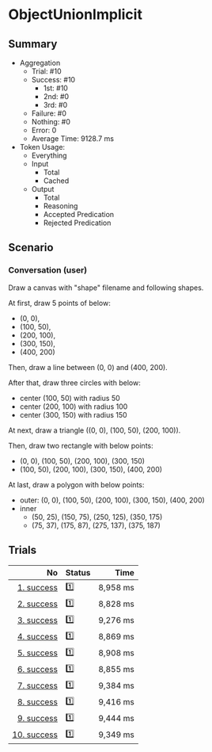 # ObjectUnionImplicit
## Summary
  - Aggregation
    - Trial: #10
    - Success: #10
      - 1st: #10
      - 2nd: #0
      - 3rd: #0
    - Failure: #0
    - Nothing: #0
    - Error: 0
    - Average Time: 9128.7 ms
  - Token Usage:
    - Everything
    - Input
      - Total
      - Cached
    - Output
      - Total
      - Reasoning
      - Accepted Predication
      - Rejected Predication

## Scenario
### Conversation (user)
Draw a canvas with "shape" filename and following shapes.

At first, draw 5 points of below:

  - (0, 0),
  - (100, 50),
  - (200, 100),
  - (300, 150),
  - (400, 200)

Then, draw a line between (0, 0) and (400, 200).

After that, draw three circles with below:

  - center (100, 50) with radius 50
  - center (200, 100) with radius 100
  - center (300, 150) with radius 150

At next, draw a triangle ((0, 0), (100, 50), (200, 100)).

Then, draw two rectangle with below points:

  - (0, 0), (100, 50), (200, 100), (300, 150)
  - (100, 50), (200, 100), (300, 150), (400, 200)

At last, draw a polygon with below points:

  - outer: (0, 0), (100, 50), (200, 100), (300, 150), (400, 200)
  - inner
    - (50, 25), (150, 75), (250, 125), (350, 175)
    - (75, 37), (175, 87), (275, 137), (375, 187)

## Trials
No | Status | Time
---:|:-------|------:
[1. success](./trials/1.success.json) | 1️⃣ | 8,958 ms
[2. success](./trials/2.success.json) | 1️⃣ | 8,828 ms
[3. success](./trials/3.success.json) | 1️⃣ | 9,276 ms
[4. success](./trials/4.success.json) | 1️⃣ | 8,869 ms
[5. success](./trials/5.success.json) | 1️⃣ | 8,908 ms
[6. success](./trials/6.success.json) | 1️⃣ | 8,855 ms
[7. success](./trials/7.success.json) | 1️⃣ | 9,384 ms
[8. success](./trials/8.success.json) | 1️⃣ | 9,416 ms
[9. success](./trials/9.success.json) | 1️⃣ | 9,444 ms
[10. success](./trials/10.success.json) | 1️⃣ | 9,349 ms